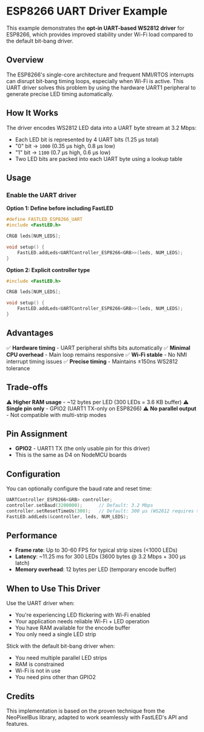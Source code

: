 # ESP8266 UART Driver Example

This example demonstrates the **opt-in UART-based WS2812 driver** for ESP8266, which provides improved stability under Wi-Fi load compared to the default bit-bang driver.

## Overview

The ESP8266's single-core architecture and frequent NMI/RTOS interrupts can disrupt bit-bang timing loops, especially when Wi-Fi is active. This UART driver solves this problem by using the hardware UART1 peripheral to generate precise LED timing automatically.

## How It Works

The driver encodes WS2812 LED data into a UART byte stream at 3.2 Mbps:
- Each LED bit is represented by 4 UART bits (1.25 µs total)
- "0" bit → `1000` (0.35 µs high, 0.8 µs low)
- "1" bit → `1100` (0.7 µs high, 0.6 µs low)
- Two LED bits are packed into each UART byte using a lookup table

## Usage

### Enable the UART driver

**Option 1: Define before including FastLED**
```cpp
#define FASTLED_ESP8266_UART
#include <FastLED.h>

CRGB leds[NUM_LEDS];

void setup() {
    FastLED.addLeds<UARTController_ESP8266<GRB>>(leds, NUM_LEDS);
}
```

**Option 2: Explicit controller type**
```cpp
#include <FastLED.h>

CRGB leds[NUM_LEDS];

void setup() {
    FastLED.addLeds<UARTController_ESP8266<GRB>>(leds, NUM_LEDS);
}
```

## Advantages

✅ **Hardware timing** - UART peripheral shifts bits automatically
✅ **Minimal CPU overhead** - Main loop remains responsive
✅ **Wi-Fi stable** - No NMI interrupt timing issues
✅ **Precise timing** - Maintains ±150ns WS2812 tolerance

## Trade-offs

⚠️ **Higher RAM usage** - ~12 bytes per LED (300 LEDs = 3.6 KB buffer)
⚠️ **Single pin only** - GPIO2 (UART1 TX-only on ESP8266)
⚠️ **No parallel output** - Not compatible with multi-strip modes

## Pin Assignment

- **GPIO2** - UART1 TX (the only usable pin for this driver)
- This is the same as D4 on NodeMCU boards

## Configuration

You can optionally configure the baud rate and reset time:

```cpp
UARTController_ESP8266<GRB> controller;
controller.setBaud(3200000);      // Default: 3.2 Mbps
controller.setResetTimeUs(300);   // Default: 300 µs (WS2812 requires >= 50 µs)
FastLED.addLeds(&controller, leds, NUM_LEDS);
```

## Performance

- **Frame rate**: Up to 30-60 FPS for typical strip sizes (<1000 LEDs)
- **Latency**: ~11.25 ms for 300 LEDs (3600 bytes @ 3.2 Mbps + 300 µs latch)
- **Memory overhead**: 12 bytes per LED (temporary encode buffer)

## When to Use This Driver

Use the UART driver when:
- You're experiencing LED flickering with Wi-Fi enabled
- Your application needs reliable Wi-Fi + LED operation
- You have RAM available for the encode buffer
- You only need a single LED strip

Stick with the default bit-bang driver when:
- You need multiple parallel LED strips
- RAM is constrained
- Wi-Fi is not in use
- You need pins other than GPIO2

## Credits

This implementation is based on the proven technique from the NeoPixelBus library, adapted to work seamlessly with FastLED's API and features.
